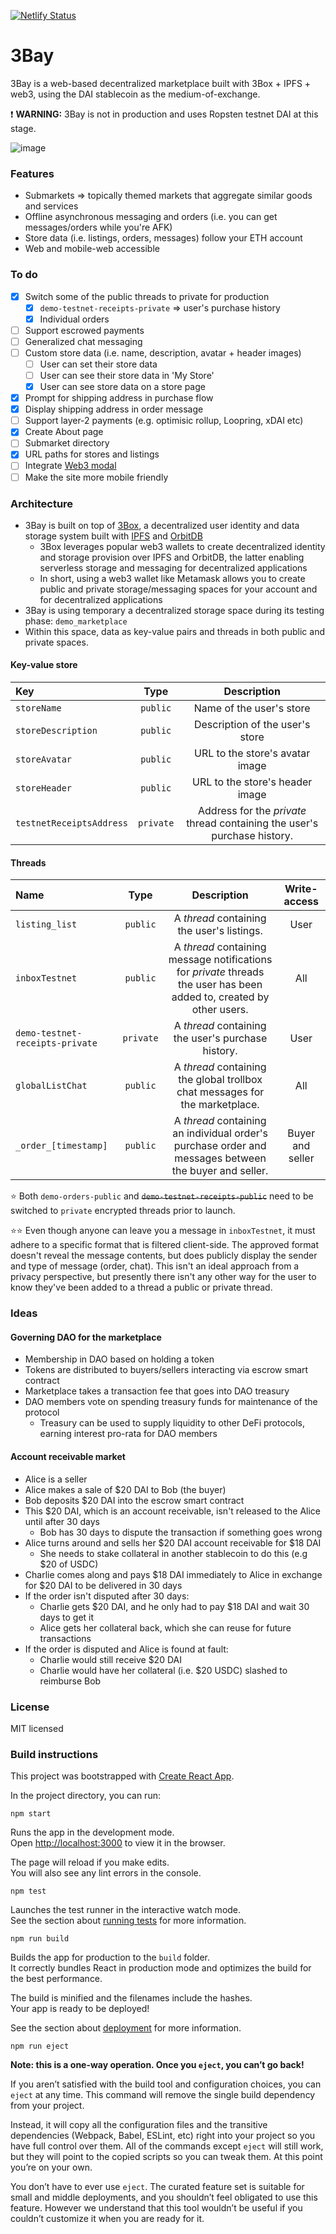 [![Netlify Status](https://api.netlify.com/api/v1/badges/4cfbbdc3-e5aa-4187-aaa0-dedd5bd8c6c9/deploy-status)](https://app.netlify.com/sites/blissful-volhard-ce0075/deploys)

# 3Bay

3Bay is a web-based decentralized marketplace built with 3Box + IPFS + web3, using the DAI stablecoin as the medium-of-exchange.

❗️ **WARNING:** 3Bay is not in production and uses Ropsten testnet DAI at this stage.

![image](https://user-images.githubusercontent.com/3887694/97576253-a514e480-1a39-11eb-9f49-dfb8e66e74ab.png)

### Features

- Submarkets => topically themed markets that aggregate similar goods and services
- Offline asynchronous messaging and orders (i.e. you can get messages/orders while you're AFK)
- Store data (i.e. listings, orders, messages) follow your ETH account
- Web and mobile-web accessible

### To do

- [x] Switch some of the public threads to private for production
  - [x] `demo-testnet-receipts-private` => user's purchase history
  - [x] Individual orders
- [ ] Support escrowed payments
- [ ] Generalized chat messaging
- [ ] Custom store data (i.e. name, description, avatar + header images)
  - [ ] User can set their store data
  - [ ] User can see their store data in 'My Store'
  - [x] User can see store data on a store page
- [x] Prompt for shipping address in purchase flow
- [x] Display shipping address in order message
- [ ] Support layer-2 payments (e.g. optimisic rollup, Loopring, xDAI etc)
- [x] Create About page
- [ ] Submarket directory
- [x] URL paths for stores and listings
- [ ] Integrate [Web3 modal](https://github.com/Web3Modal/web3modal)
- [ ] Make the site more mobile friendly

### Architecture

- 3Bay is built on top of [3Box](https://3box.io), a decentralized user identity and data storage system built with [IPFS](https://ipfs.io/) and [OrbitDB](https://github.com/orbitdb/orbit-db)
  - 3Box leverages popular web3 wallets to create decentralized identity and storage provision over IPFS and OrbitDB, the latter enabling serverless storage and messaging for decentralized applications
  - In short, using a web3 wallet like Metamask allows you to create public and private storage/messaging spaces for your account and for decentralized applications
- 3Bay is using temporary a decentralized storage space during its testing phase: `demo_marketplace`
- Within this space, data as key-value pairs and threads in both public and private spaces.

#### Key-value store

| Key                      |   Type    |                               Description                                |
| :----------------------- | :-------: | :----------------------------------------------------------------------: |
| `storeName`              | `public`  |                         Name of the user's store                         |
| `storeDescription`       | `public`  |                     Description of the user's store                      |
| `storeAvatar`            | `public`  |                     URL to the store's avatar image                      |
| `storeHeader`            | `public`  |                     URL to the store's header image                      |
| `testnetReceiptsAddress` | `private` | Address for the _private_ thread containing the user's purchase history. |

#### Threads

| Name                            |   Type    |                                                      Description                                                      |   Write-access   |
| :------------------------------ | :-------: | :-------------------------------------------------------------------------------------------------------------------: | :--------------: |
| `listing_list`                  | `public`  |                                      A _thread_ containing the user's listings.                                       |       User       |
| `inboxTestnet`                  | `public`  | A _thread_ containing message notifications for _private_ threads the user has been added to, created by other users. |       All        |
| `demo-testnet-receipts-private` | `private` |                                  A _thread_ containing the user's purchase history.                                   |       User       |
| `globalListChat`                | `public`  |                     A _thread_ containing the global trollbox chat messages for the marketplace.                      |       All        |
| `_order_[timestamp]`            | `public`  |         A _thread_ containing an individual order's purchase order and messages between the buyer and seller.         | Buyer and seller |

⭐️ Both `demo-orders-public` and <s>`demo-testnet-receipts-public`</s> need to be switched to `private` encrypted threads prior to launch.

⭐️⭐️ Even though anyone can leave you a message in `inboxTestnet`, it must adhere to a specific format that is filtered client-side. The approved format doesn't reveal the message contents, but does publicly display the sender and type of message (order, chat). This isn't an ideal approach from a privacy perspective, but presently there isn't any other way for the user to know they've been added to a thread a public or private thread.

### Ideas

#### Governing DAO for the marketplace

- Membership in DAO based on holding a token
- Tokens are distributed to buyers/sellers interacting via escrow smart contract
- Marketplace takes a transaction fee that goes into DAO treasury
- DAO members vote on spending treasury funds for maintenance of the protocol
  - Treasury can be used to supply liquidity to other DeFi protocols, earning interest pro-rata for DAO members

#### Account receivable market

- Alice is a seller
- Alice makes a sale of \$20 DAI to Bob (the buyer)
- Bob deposits \$20 DAI into the escrow smart contract
- This \$20 DAI, which is an account receivable, isn't released to the Alice until after 30 days
  - Bob has 30 days to dispute the transaction if something goes wrong
- Alice turns around and sells her $20 DAI account receivable for $18 DAI
  - She needs to stake collateral in another stablecoin to do this (e.g \$20 of USDC)
- Charlie comes along and pays $18 DAI immediately to Alice in exchange for $20 DAI to be delivered in 30 days
- If the order isn't disputed after 30 days:
  - Charlie gets $20 DAI, and he only had to pay $18 DAI and wait 30 days to get it
  - Alice gets her collateral back, which she can reuse for future transactions
- If the order is disputed and Alice is found at fault:
  - Charlie would still receive \$20 DAI
  - Charlie would have her collateral (i.e. \$20 USDC) slashed to reimburse Bob

### License

MIT licensed

### Build instructions

This project was bootstrapped with [Create React App](https://github.com/facebook/create-react-app).

In the project directory, you can run:

`npm start`

Runs the app in the development mode.<br />
Open [http://localhost:3000](http://localhost:3000) to view it in the browser.

The page will reload if you make edits.<br />
You will also see any lint errors in the console.

`npm test`

Launches the test runner in the interactive watch mode.<br />
See the section about [running tests](https://facebook.github.io/create-react-app/docs/running-tests) for more information.

`npm run build`

Builds the app for production to the `build` folder.<br />
It correctly bundles React in production mode and optimizes the build for the best performance.

The build is minified and the filenames include the hashes.<br />
Your app is ready to be deployed!

See the section about [deployment](https://facebook.github.io/create-react-app/docs/deployment) for more information.

`npm run eject`

**Note: this is a one-way operation. Once you `eject`, you can’t go back!**

If you aren’t satisfied with the build tool and configuration choices, you can `eject` at any time. This command will remove the single build dependency from your project.

Instead, it will copy all the configuration files and the transitive dependencies (Webpack, Babel, ESLint, etc) right into your project so you have full control over them. All of the commands except `eject` will still work, but they will point to the copied scripts so you can tweak them. At this point you’re on your own.

You don’t have to ever use `eject`. The curated feature set is suitable for small and middle deployments, and you shouldn’t feel obligated to use this feature. However we understand that this tool wouldn’t be useful if you couldn’t customize it when you are ready for it.

